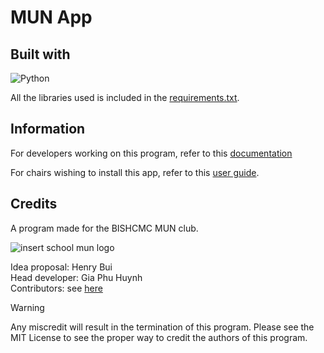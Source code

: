 # MUN App

## Built with

![Python](https://img.shields.io/badge/python-3670A0?style=for-the-badge&logo=python&logoColor=ffdd54)

All the libraries used is included in the [requirements.txt](requirements.txt).

## Information

For developers working on this program, refer to this [documentation](documents/DOCUMENTATION.md)

For chairs wishing to install this app, refer to this [user guide](documents/USERGUIDE.md).

## Credits

A program made for the BISHCMC MUN club.

![insert school mun logo]()

Idea proposal: Henry Bui  
Head developer: Gia Phu Huynh  
Contributors: see [here](documents/CONTRIBUTORS.md)

> [!WARNING]
> Any miscredit will result in the termination of this program. Please see the MIT License to see the proper way to credit the authors of this program.
